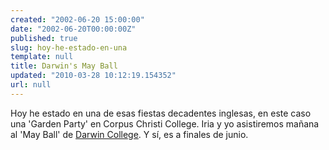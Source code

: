 ```yaml
---
created: "2002-06-20 15:00:00"
date: "2002-06-20T00:00:00Z"
published: true
slug: hoy-he-estado-en-una
template: null
title: Darwin's May Ball
updated: "2010-03-28 10:12:19.154352"
url: null
---
```


Hoy he estado en una de esas fiestas decadentes inglesas, en este caso una 'Garden Party' en Corpus Christi College. Iria y yo asistiremos mañana al 'May Ball' de <a href='http://www.dar.cam.ac.uk/'>Darwin College</a>. Y sí, es a finales de junio.



